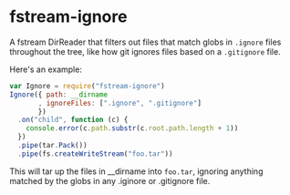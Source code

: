 # fstream-ignore

A fstream DirReader that filters out files that match globs in `.ignore`
files throughout the tree, like how git ignores files based on a
`.gitignore` file.

Here's an example:

```javascript
var Ignore = require("fstream-ignore")
Ignore({ path: __dirname
       , ignoreFiles: [".ignore", ".gitignore"]
       })
  .on("child", function (c) {
    console.error(c.path.substr(c.root.path.length + 1))
  })
  .pipe(tar.Pack())
  .pipe(fs.createWriteStream("foo.tar"))
```

This will tar up the files in __dirname into `foo.tar`, ignoring
anything matched by the globs in any .iginore or .gitignore file.


